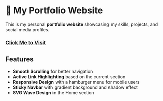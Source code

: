# 🚀 My Portfolio Website

This is my personal **portfolio website** showcasing my skills, projects, and social media profiles.  
### [Click Me to Visit](https://montasirfahim.github.io/Portfolio/)

## Features
- **Smooth Scrolling** for better navigation
- **Active Link Highlighting** based on the current section
- **Responsive Design** with a hamburger menu for mobile users
- **Sticky Navbar** with gradient background and shadow effect
- **SVG Wave Design** in the Home section

